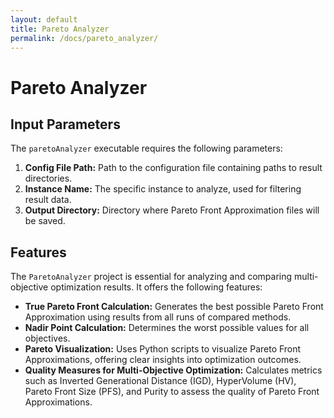 ```yaml
---
layout: default
title: Pareto Analyzer
permalink: /docs/pareto_analyzer/
---
```


# Pareto Analyzer

## Input Parameters
The `paretoAnalyzer` executable requires the following parameters:
1. **Config File Path:** Path to the configuration file containing paths to result directories.
2. **Instance Name:** The specific instance to analyze, used for filtering result data.
3. **Output Directory:** Directory where Pareto Front Approximation files will be saved.

## Features
The `ParetoAnalyzer` project is essential for analyzing and comparing multi-objective optimization results. It offers the following features:
- **True Pareto Front Calculation:** Generates the best possible Pareto Front Approximation using results from all runs of compared methods.
- **Nadir Point Calculation:** Determines the worst possible values for all objectives.
- **Pareto Visualization:** Uses Python scripts to visualize Pareto Front Approximations, offering clear insights into optimization outcomes.
- **Quality Measures for Multi-Objective Optimization:** Calculates metrics such as Inverted Generational Distance (IGD), HyperVolume (HV), Pareto Front Size (PFS), and Purity to assess the quality of Pareto Front Approximations.
